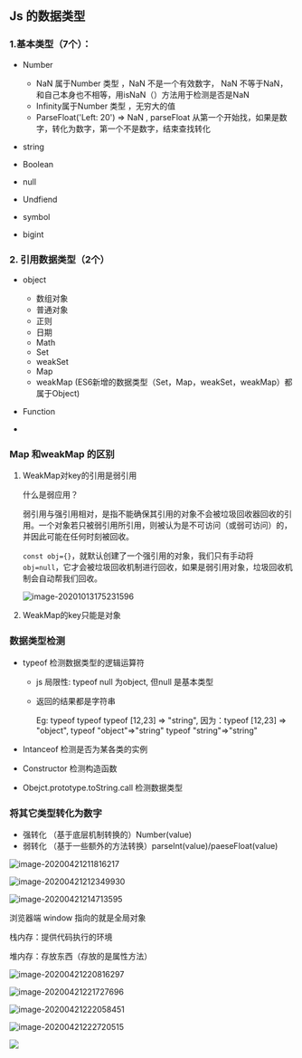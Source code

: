 ## Js 的数据类型

### 1.基本类型（7个）：

+ Number
  + NaN 属于Number 类型 ，NaN 不是一个有效数字， NaN 不等于NaN，和自己本身也不相等，用isNaN（）方法用于检测是否是NaN
  + Infinity属于Number 类型 ，无穷大的值
  + ParseFloat('Left: 20') => NaN , parseFloat 从第一个开始找，如果是数字，转化为数字，第一个不是数字，结束查找转化

+ string
+ Boolean
+ null
+ Undfiend
+ symbol
+ bigint

### 2. 引用数据类型（2个）

+ object

  + 数组对象
  + 普通对象
  + 正则
  + 日期
  + Math
  + Set
  + weakSet
  + Map
  + weakMap   (ES6新增的数据类型（Set，Map，weakSet，weakMap）都属于Object)
+ Function
+ 

### Map 和weakMap 的区别

1. WeakMap对key的引用是弱引用

   什么是弱应用？

   弱引用与强引用相对，是指不能确保其引用的对象不会被垃圾回收器回收的引用。一个对象若只被弱引用所引用，则被认为是不可访问（或弱可访问）的，并因此可能在任何时刻被回收。

   `const obj={}`，就默认创建了一个强引用的对象，我们只有手动将 `obj=null`，它才会被垃圾回收机制进行回收，如果是弱引用对象，垃圾回收机制会自动帮我们回收。

   ![image-20201013175231596](../images/image-20201013175231596.png)

2. WeakMap的key只能是对象

### 数据类型检测

+ typeof 检测数据类型的逻辑运算符

  + js 局限性: typeof null 为object, 但null 是基本类型

  + 返回的结果都是字符串

    Eg: typeof typeof typeof [12,23]  => "string",  因为：typeof [12,23] => "object", typeof "object"=>"string" typeof "string"=>"string"

+ Intanceof 检测是否为某各类的实例
+ Constructor 检测构造函数
+ Obejct.prototype.toString.call 检测数据类型



### 将其它类型转化为数字

+ 强转化 （基于底层机制转换的）Number(value)
+ 弱转化 （基于一些额外的方法转换）parseInt(value)/paeseFloat(value)

![image-20200421211816217](../images/image-20200421211816217.png)

![image-20200421212349930](../images/image-20200421212349930.png)



![image-20200421214713595](../images/image-20200421214713595.png)

浏览器端 window 指向的就是全局对象

栈内存：提供代码执行的环境

堆内存：存放东西（存放的是属性方法）

![image-20200421220816297](../images/image-20200421220816297.png)



![image-20200421221727696](../images/image-20200421221727696.png)





![image-20200421222058451](../images/image-20200421222058451.png)





![image-20200421222720515](../images/image-20200421222720515.png)









![	](../images/image-20200812204322530.png)

